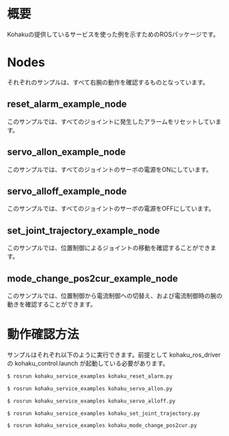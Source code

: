 # 概要

Kohakuの提供しているサービスを使った例を示すためのROSパッケージです。


# Nodes

それぞれのサンプルは、すべて右腕の動作を確認するものとなっています。

## reset_alarm_example_node
このサンプルでは、すべてのジョイントに発生したアラームをリセットしています。

## servo_allon_example_node
このサンプルでは、すべてのジョイントのサーボの電源をONにしています。

## servo_alloff_example_node
このサンプルでは、すべてのジョイントのサーボの電源をOFFにしています。

## set_joint_trajectory_example_node
このサンプルでは、位置制御によるジョイントの移動を確認することができます。

## mode_change_pos2cur_example_node
このサンプルでは、位置制御から電流制御への切替え、および電流制御時の腕の動きを確認することができます。


# 動作確認方法

サンプルはそれぞれ以下のように実行できます。前提として kohaku_ros_driver の kohaku_control.launch が起動している必要があります。

``` bash
$ rosrun kohaku_service_examples kohaku_reset_alarm.py
```

``` bash
$ rosrun kohaku_service_examples kohaku_servo_allon.py
```

``` bash
$ rosrun kohaku_service_examples kohaku_servo_alloff.py
```

``` bash
$ rosrun kohaku_service_examples kohaku_set_joint_trajectory.py
```

``` bash
$ rosrun kohaku_service_examples kohaku_mode_change_pos2cur.py
```
